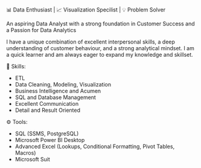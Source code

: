 📊 Data Enthusiast | 📈 Visualization Specilist | 💡 Problem Solver

An aspiring Data Analyst with a strong foundation in Customer Success and a Passion for Data Analytics

I have a unique combination of excellent interpersonal skills, a deep understanding of customer behaviour, and a strong analytical mindset. I am a quick learner and am always eager to expand my knowledge and skillset.

🔬 Skills:

  - ETL
  - Data Cleaning, Modeling, Visualization
  - Business Intelligence and Acumen
  - SQL and Database Management
  - Excellent Communication 
  - Detail and Result Oriented

⚙️ Tools:
- SQL (SSMS, PostgreSQL)
- Microsoft Power BI Desktop
- Advanced Excel (Lookups, Conditional Formatting, Pivot Tables, Macros)
- Microsoft Suit



